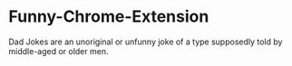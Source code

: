 # Funny-Chrome-Extension
Dad Jokes are an unoriginal or unfunny joke of a type supposedly told by middle-aged or older men. 
